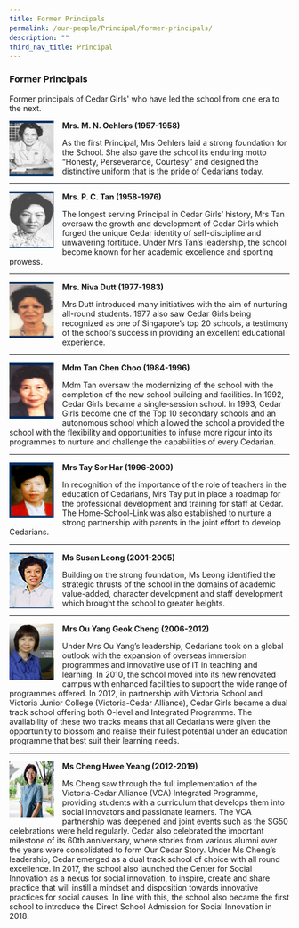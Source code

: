 ```yaml
---
title: Former Principals
permalink: /our-people/Principal/former-principals/
description: ""
third_nav_title: Principal
---
```

### Former Principals

Former principals of Cedar Girls' who have led the school from one era to the next.

<img src="/images/fp1.png" style="width:80px;height:100px;margin-right:15px;" align = "left"> **Mrs. M. N. Oehlers (1957-1958)**

  

As the first Principal, Mrs Oehlers laid a strong foundation for the School. She also gave the school its enduring motto “Honesty, Perseverance, Courtesy” and designed the distinctive uniform that is the pride of Cedarians today.

* * *

<img src="/images/fp2.png" style="width:80px;height:100px;margin-right:15px;" align = "left">**Mrs. P. C. Tan (1958-1976)**

  

The longest serving Principal in Cedar Girls’ history, Mrs Tan oversaw the growth and development of Cedar Girls which forged the unique Cedar identity of self-discipline and unwavering fortitude. Under Mrs Tan’s leadership, the school become known for her academic excellence and sporting prowess.

* * *

<img src="/images/fp3.png" style="width:80px;height:100px;margin-right:15px;" align = "left"> **Mrs. Niva Dutt (1977-1983)**

  

Mrs Dutt introduced many initiatives with the aim of nurturing all-round students. 1977 also saw Cedar Girls being recognized as one of Singapore’s top 20 schools, a testimony of the school’s success in providing an excellent educational experience.

* * *

<img src="/images/fp4.png" style="width:80px;height:100px;margin-right:15px;" align = "left"> **Mdm Tan Chen Choo (1984-1996)**

  

Mdm Tan oversaw the modernizing of the school with the completion of the new school building and facilities. In 1992, Cedar Girls became a single-session school. In 1993, Cedar Girls become one of the Top 10 secondary schools and an autonomous school which allowed the school a provided the school with the flexibility and opportunities to infuse more rigour into its programmes to nurture and challenge the capabilities of every Cedarian.

* * *

<img src="/images/fp5.png" style="width:80px;height:100px;margin-right:15px;" align = "left"> **Mrs Tay Sor Har (1996-2000)**

  

In recognition of the importance of the role of teachers in the education of Cedarians, Mrs Tay put in place a roadmap for the professional development and training for staff at Cedar. The Home-School-Link was also established to nurture a strong partnership with parents in the joint effort to develop Cedarians.

* * *

<img src="/images/fp6.png" style="width:80px;height:100px;margin-right:15px;" align = "left"> **Ms Susan Leong (2001-2005)**

  

Building on the strong foundation, Ms Leong identified the strategic thrusts of the school in the domains of academic value-added, character development and staff development which brought the school to greater heights.

* * *

<img src="/images/fp7.png" style="width:80px;height:100px;margin-right:15px;" align = "left"> **Mrs Ou Yang Geok Cheng (2006-2012)**

  

Under Mrs Ou Yang’s leadership, Cedarians took on a global outlook with the expansion of overseas immersion programmes and innovative use of IT in teaching and learning. In 2010, the school moved into its new renovated campus with enhanced facilities to support the wide range of programmes offered. In 2012, in partnership with Victoria School and Victoria Junior College (Victoria-Cedar Alliance), Cedar Girls became a dual track school offering both O-level and Integrated Programme. The availability of these two tracks means that all Cedarians were given the opportunity to blossom and realise their fullest potential under an education programme that best suit their learning needs.

* * *

<img src="/images/fp8.png" style="width:80px;height:100px;margin-right:15px;" align = "left">**Ms Cheng Hwee Yeang (2012-2019)**

Ms Cheng saw through the full implementation of the Victoria-Cedar Alliance (VCA) Integrated Programme, providing students with a curriculum that develops them into social innovators and passionate learners. The VCA partnership was deepened and joint events such as the SG50 celebrations were held regularly. Cedar also celebrated the important milestone of its 60th anniversary, where stories from various alumni over the years were consolidated to form Our Cedar Story. Under Ms Cheng’s leadership, Cedar emerged as a dual track school of choice with all round excellence. In 2017, the school also launched the Center for Social Innovation as a nexus for social innovation, to inspire, create and share practice that will instill a mindset and disposition towards innovative practices for social causes. In line with this, the school also became the first school to introduce the Direct School Admission for Social Innovation in 2018.